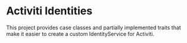 Activiti Identities
===================

This project provides case classes and partially implemented traits that make it easier to create a custom IdentityService for Activiti. 
